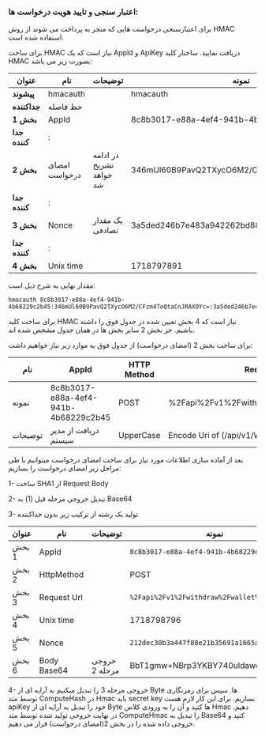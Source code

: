 <h3>اعتبار سنجی و تایید هویت درخواست ها:</h3>

برای اعتبارسنجی درخواست هایی که منجر به پرداخت می شوند از روش HMAC استفاده شده است.

برای ساخت HMAC نیاز است که یک AppId و ApiKey دریافت نمایید. ساختار کلید HMAC بصورت زیر می باشد:

<div align="right">

| **عنوان**        | **نام**         | **توضیحات**                   | **نمونه**                            |
|------------------|-----------------|-------------------------------|-------------------------------------|
| **پیشوند**       | hmacauth        |                               | hmacauth                            |
| **جداکننده**     | خط فاصله        |                               |                                     |
| **بخش 1**        | AppId           |                               | 8c8b3017-e88a-4ef4-941b-4b68229c2b45 |
| **جدا کننده**    | :               |                               |                                     |
| **بخش 2**        | امضای درخواست   | در ادامه تشریح خواهد شد      | 346mUl60B9PavQ2TXycO6M2/CFzm4ToQtaCnJRAX0Yc= |
| **جدا کننده**    | :               |                               |                                     |
| **بخش 3**        | Nonce           | یک مقدار تصادفی              | 3a5ded246b7e483a942262bd882a579f   |
| **جدا کننده**    | :               |                               |                                     |
| **بخش 4**        | Unix time       |                               | 1718797891                          |
</div>


مقدار نهایی به شرح ذیل است:

```plaintext
hmacauth 8c8b3017-e88a-4ef4-941b-4b68229c2b45:346mUl60B9PavQ2TXycO6M2/CFzm4ToQtaCnJRAX0Yc=:3a5ded246b7e483a942262bd882a579f:1718797891
```

برای ساخت کلید HMAC نیاز است که 4 بخش تعیین شده در جدول فوق را داشته باشیم. جز بخش 2 سایر بخش ها در همان جدول مشخص شده اند.

برای ساخت بخش 2 (امضای درخواست) از جدول فوق به موارد زیر نیاز خواهیم داشت:
<div align="right">

| نام     | AppId                               | HTTP Method | Request Url                                               | Unix time  | Nonce                             | Request Body                                   |
|---------|-------------------------------------|-------------|----------------------------------------------------------|------------|-----------------------------------|------------------------------------------------|
| نمونه   | 8c8b3017-e88a-4ef4-941b-4b68229c2b45 | POST        | %2Fapi%2Fv1%2Fwithdraw%2Fwallet%2F1%2Fbill               | 1718798796 | 212dec30b3a447f88e21b35691a1665a | {"ClientRequestId":"3088","Amount":"10000"}    |
| توضیحات | دریافت از مدیر سیستم               | UpperCase   | Encode Uri of (/api/v1/Withdraw/wallet/1/bill          |            | UUID                              | Json of request object                          |


</div>

بعد از آماده سازی اطلاعات مورد نیاز برای ساخت امضای درخواست میتوانیم با طی مراحل زیر امضای درخواست را بسازیم:

1- ساخت SHA1 از Request Body

2- تبدیل خروجی مرحله قبل (1) به Base64

3- تولید یک رشته از ترکیب زیر بدون جداکننده


<div align="right">

| **عنوان**      | **نام**        | **توضیحات**       | **نمونه**                                       |
|-----------------|----------------|--------------------|-------------------------------------------------|
| بخش 1           | AppId          |                    | `8c8b3017-e88a-4ef4-941b-4b68229c2b45`        |
| بخش 2           | HttpMethod     |                    | POST                                            |
| بخش 3           | Request Url   |                    | `%2Fapi%2Fv1%2Fwithdraw%2Fwallet%2F1%2Fbill`  |
| بخش 4           | Unix time      |                    | 1718798796                                     |
| بخش 5           | Nonce          |                    | `212dec30b3a447f88e21b35691a1665a`            |
| بخش 6           | Body Base64    | خروجی مرحله 2      | BbT1gmw+NBrp3YKBY740uldawqw=                   |


</div>

4- خروجی مرحله 3 را تبدیل میکنیم به آرایه ای از Byte ها. سپس برای رمزنگاری توسط متد ComputeHash در Hmac باید secret key بسازیم. برای این کار لازم هست apiKey خود را تبدیل به آرایه ای از Byte ها کنید و آن را به ورودی کلاس Hmac دهیم. در نهایت خروجی تولید شده توسط متد ComputeHmac را تبدیل به Base64 کنید و خروجی داده شده را در بخش 2(امضای درخواست) قرار می دهیم.
